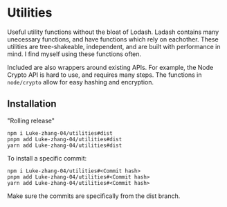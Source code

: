 # Utilities

Useful utility functions without the bloat of Lodash. Ladash contains many unecessary functions, and have functions which rely on eachother. These utilities are tree-shakeable, independent, and are built with performance in mind. I find myself using these functions often.

Included are also wrappers around existing APIs. For example, the Node Crypto API is hard to use, and requires many steps. The functions in `node/crypto` allow for easy hashing and encryption.

## Installation

"Rolling release"

```
npm i Luke-zhang-04/utilities#dist
pnpm add Luke-zhang-04/utilities#dist
yarn add Luke-zhang-04/utilities#dist
```

To install a specific commit:

```
npm i Luke-zhang-04/utilities#<Commit hash>
pnpm add Luke-zhang-04/utilities#<Commit hash>
yarn add Luke-zhang-04/utilities#<Commit hash>
```

Make sure the commits are specifically from the dist branch.
